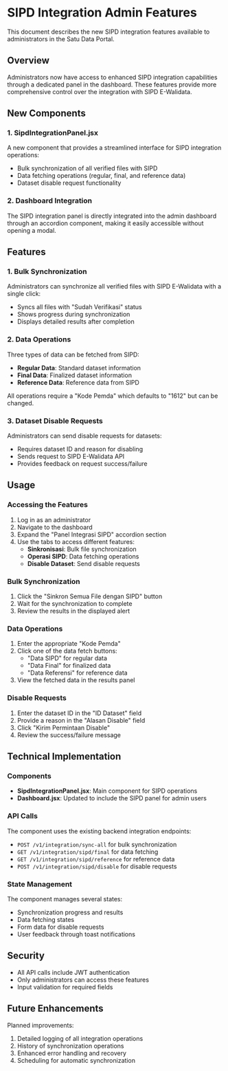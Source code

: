 # SIPD Integration Admin Features

This document describes the new SIPD integration features available to administrators in the Satu Data Portal.

## Overview

Administrators now have access to enhanced SIPD integration capabilities through a dedicated panel in the dashboard. These features provide more comprehensive control over the integration with SIPD E-Walidata.

## New Components

### 1. SipdIntegrationPanel.jsx

A new component that provides a streamlined interface for SIPD integration operations:
- Bulk synchronization of all verified files with SIPD
- Data fetching operations (regular, final, and reference data)
- Dataset disable request functionality

### 2. Dashboard Integration

The SIPD integration panel is directly integrated into the admin dashboard through an accordion component, making it easily accessible without opening a modal.

## Features

### 1. Bulk Synchronization

Administrators can synchronize all verified files with SIPD E-Walidata with a single click:
- Syncs all files with "Sudah Verifikasi" status
- Shows progress during synchronization
- Displays detailed results after completion

### 2. Data Operations

Three types of data can be fetched from SIPD:
- **Regular Data**: Standard dataset information
- **Final Data**: Finalized dataset information
- **Reference Data**: Reference data from SIPD

All operations require a "Kode Pemda" which defaults to "1612" but can be changed.

### 3. Dataset Disable Requests

Administrators can send disable requests for datasets:
- Requires dataset ID and reason for disabling
- Sends request to SIPD E-Walidata API
- Provides feedback on request success/failure

## Usage

### Accessing the Features

1. Log in as an administrator
2. Navigate to the dashboard
3. Expand the "Panel Integrasi SIPD" accordion section
4. Use the tabs to access different features:
   - **Sinkronisasi**: Bulk file synchronization
   - **Operasi SIPD**: Data fetching operations
   - **Disable Dataset**: Send disable requests

### Bulk Synchronization

1. Click the "Sinkron Semua File dengan SIPD" button
2. Wait for the synchronization to complete
3. Review the results in the displayed alert

### Data Operations

1. Enter the appropriate "Kode Pemda"
2. Click one of the data fetch buttons:
   - "Data SIPD" for regular data
   - "Data Final" for finalized data
   - "Data Referensi" for reference data
3. View the fetched data in the results panel

### Disable Requests

1. Enter the dataset ID in the "ID Dataset" field
2. Provide a reason in the "Alasan Disable" field
3. Click "Kirim Permintaan Disable"
4. Review the success/failure message

## Technical Implementation

### Components

- **SipdIntegrationPanel.jsx**: Main component for SIPD operations
- **Dashboard.jsx**: Updated to include the SIPD panel for admin users

### API Calls

The component uses the existing backend integration endpoints:
- `POST /v1/integration/sync-all` for bulk synchronization
- `GET /v1/integration/sipd/final` for data fetching
- `GET /v1/integration/sipd/reference` for reference data
- `POST /v1/integration/sipd/disable` for disable requests

### State Management

The component manages several states:
- Synchronization progress and results
- Data fetching states
- Form data for disable requests
- User feedback through toast notifications

## Security

- All API calls include JWT authentication
- Only administrators can access these features
- Input validation for required fields

## Future Enhancements

Planned improvements:
1. Detailed logging of all integration operations
2. History of synchronization operations
3. Enhanced error handling and recovery
4. Scheduling for automatic synchronization